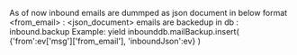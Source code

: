 
As of now inbound emails are dummped as json document in below format
   <from_email> : <json_document>
emails are backedup in db : inbound.backup
Example:
yield inbounddb.mailBackup.insert( {'from':ev['msg']['from_email'], 'inboundJson':ev} )


